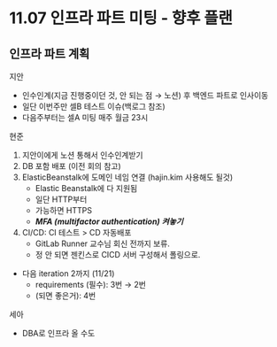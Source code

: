 # 11.07 인프라 파트 미팅 - 향후 플랜

## 인프라 파트 계획

지안

- 인수인계(지금 진행중이던 것, 안 되는 점 → 노션) 후 백엔드 파트로 인사이동
- 일단 이번주만 셀B 테스트 이슈(백로그 참조)
- 다음주부터는 셀A 미팅 매주 월금 23시

현준

1. 지안이에게 노션 통해서 인수인계받기
2. DB 포함 배포 (이전 회의 참고)
3. ElasticBeanstalk에 도메인 네임 연결 (hajin.kim 사용해도 될것)
    - Elastic Beanstalk에 다 지원됨
    - 일단 HTTP부터
    - 가능하면 HTTPS
    - ***MFA (multifactor authentication) 켜놓기***
4. CI/CD: CI 테스트 > CD 자동배포
    - GitLab Runner 교수님 회신 전까지 보류.
    - 정 안 되면 젠킨스로 CICD 서버 구성해서 폴링으로.

- 다음 iteration 2까지 (11/21)
  - requirements (필수): 3번 → 2번
  - (되면 좋은거): 4번

세아

- DBA로 인프라 올 수도
